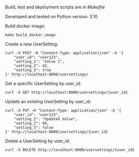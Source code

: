 Build, test and deployment scripts are in *Makefile*

Developed and tested on Python version: 3.10

Build docker image:

```
make build_docker_image
```

Create a new UserSetting:
```
curl -X POST -H "Content-Type: application/json" -d '{
    "user_id": "user123",
    "setting_1": "Value 1",
    "setting_2": 42,
    "setting_3": true
}' http://localhost:8000/usersettings/
```

Get a specific UserSetting by user_id:
```
curl -X GET http://localhost:8000/usersettings/{user_id}
```

Update an existing UserSetting by user_id:
```
curl -X PUT -H "Content-Type: application/json" -d '{
    "user_id": "user123",
    "setting_1": "Updated Value",
    "setting_2": 99,
    "setting_3": false
}' http://localhost:8000/usersettings/{user_id}
```

Delete a UserSetting by user_id:
```
curl -X DELETE http://localhost:8000/usersettings/{user_id}
```
